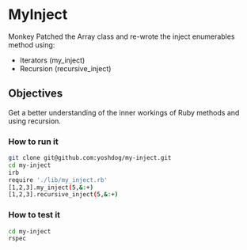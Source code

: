 # MyInject
Monkey Patched the Array class and re-wrote the inject enumerables method using:
+ Iterators (my_inject)
+ Recursion (recursive_inject)

## Objectives
Get a better understanding of the inner workings of Ruby methods and using recursion.

### How to run it
```sh
git clone git@github.com:yoshdog/my-inject.git
cd my-inject
irb
require './lib/my_inject.rb'
[1,2,3].my_inject(5,&:+)
[1,2,3].recursive_inject(5,&:+)
```

### How to test it
```sh
cd my-inject
rspec
```